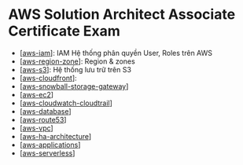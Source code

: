 # AWS Solution Architect Associate Certificate Exam

- [[aws-iam]]: IAM Hệ thống phân quyền User, Roles trên AWS
- [[aws-region-zone]]: Region & zones
- [[aws-s3]]: Hệ thống lưu trữ trên S3
- [[aws-cloudfront]]: 
- [[aws-snowball-storage-gateway]]
- [[aws-ec2]]
- [[aws-cloudwatch-cloudtrail]]
- [[aws-database]]
- [[aws-route53]]
- [[aws-vpc]]
- [[aws-ha-architecture]]
- [[aws-applications]]
- [[aws-serverless]]


[//begin]: # "Autogenerated link references for markdown compatibility"
[aws-iam]: aws-iam "IAM Hệ thống phân quyền User, Roles trên AWS"
[aws-region-zone]: aws-region-zone "Region & zones"
[aws-s3]: aws-s3 "Hệ thống lưu trữ trên S3"
[aws-cloudfront]: aws-cloudfront
[aws-snowball-storage-gateway]: aws-snowball-storage-gateway
[aws-ec2]: aws-ec2
[aws-cloudwatch-cloudtrail]: aws-cloudwatch-cloudtrail
[aws-database]: aws-database
[aws-route53]: aws-route53
[aws-vpc]: aws-vpc
[aws-ha-architecture]: aws-ha-architecture
[aws-applications]: aws-applications
[aws-serverless]: aws-serverless
[//end]: # "Autogenerated link references"